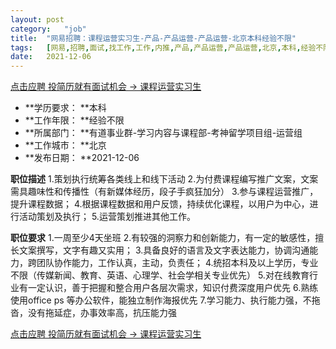 ```yaml
---
layout:	post
category:	"job"
title:	"网易招聘：课程运营实习生-产品-产品运营-产品运营-北京本科经验不限"
tags:	[网易,招聘,面试,找工作,工作,内推,产品,产品运营,产品运营,北京,本科,经验不限]
date:	2021-12-06
---
```


[点击应聘 投简历就有面试机会 -> 课程运营实习生](http://mobile.bole.netease.com/bole/boleDetail?id=10842&employeeId=346f03c3cda5f04c&key=all)



- **学历要求： **本科
- **工作年限： **经验不限
- **所属部门： **有道事业群-学习内容与课程部-考神留学项目组-运营组
- **工作城市： **北京
- **发布日期： **2021-12-06



**职位描述**
1.策划执行统筹各类线上和线下活动
2.为付费课程编写推广文案，文案需具趣味性和传播性（有新媒体经历，段子手疯狂加分）
3.参与课程运营推广，提升课程数据；
4.根据课程数据和用户反馈，持续优化课程，以用户为中心，进行活动策划及执行；
5.运营策划推进其他工作。



**职位要求**
1.一周至少4天坐班
2.有较强的洞察力和创新能力，有一定的敏感性，擅长文案撰写，文字有趣又实用；
3.具备良好的语言及文字表达能力，协调沟通能力，跨团队协作能力，工作认真，主动，负责任；
4.统招本科及以上学历，专业不限（传媒新闻、教育、英语、心理学、社会学相关专业优先）
5.对在线教育行业有一定认识，善于把握和整合用户各层次需求，知识付费深度用户优先
6.熟练使用office ps 等办公软件，能独立制作海报优先
7.学习能力、执行能力强，不拖沓，没有拖延症，办事效率高，抗压能力强



[点击应聘 投简历就有面试机会 -> 课程运营实习生](http://mobile.bole.netease.com/bole/boleDetail?id=10842&employeeId=346f03c3cda5f04c&key=all)